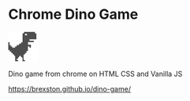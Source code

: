 # Chrome Dino Game

![Image alt](https://github.com/Brexston/dino-game/raw/master/img/dino.png)

Dino game from chrome on HTML CSS and Vanilla JS


https://brexston.github.io/dino-game/

